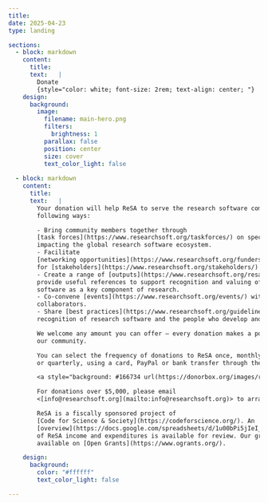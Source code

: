 ```yaml
---
title:
date: 2025-04-23
type: landing

sections:
  - block: markdown
    content:
      title: 
      text:   |
        Donate
        {style="color: white; font-size: 2rem; text-align: center; "}
    design:
      background:
        image:
          filename: main-hero.png
          filters:
            brightness: 1
          parallax: false
          position: center
          size: cover
          text_color_light: false      
       
  - block: markdown
    content:
      title:
      text:   |
        Your donation will help ReSA to serve the research software community in the
        following ways:

        - Bring community members together through
        [task forces](https://www.researchsoft.org/taskforces/) on specific issues
        impacting the global research software ecosystem.
        - Facilitate
        [networking opportunities](https://www.researchsoft.org/funders-forum/)
        for [stakeholders](https://www.researchsoft.org/stakeholders/) to exchange information and collaborate on an international level.
        - Create a range of [outputs](https://www.researchsoft.org/resa-resources/) that
        provide useful references to support recognition and valuing of research
        software as a key component of research.
        - Co-convene [events](https://www.researchsoft.org/events/) with international
        collaborators.
        - Share [best practices](https://www.researchsoft.org/guidelines/) for the
        recognition of research software and the people who develop and maintain it.

        We welcome any amount you can offer – every donation makes a positive impact on
        our community.

        You can select the frequency of donations to ReSA once, monthly,
        or quarterly, using a card, PayPal or bank transfer through the following form.

        <a style="background: #166734 url(https://donorbox.org/images/red_logo.png) no-repeat 37px;color: #fff;text-decoration: none;font-family: Verdana,sans-serif;display: inline-block;font-size: 16px;padding: 15px 38px;padding-left: 75px;-webkit-border-radius: 2px;-moz-border-radius: 2px;border-radius: 2px;box-shadow: 0 1px 0 0 #1f5a89;text-shadow: 0 1px rgba(0, 0, 0, 0.3);" href="https://donorbox.org/research-software-alliance">Donate</a>

        For donations over $5,000, please email
        <[info@researchsoft.org](mailto:info@researchsoft.org)> to arrange a wire transfer/ACH payment.

        ReSA is a fiscally sponsored project of
        [Code for Science & Society](https://codeforscience.org/). An
        [overview](https://docs.google.com/spreadsheets/d/1u00bPi5jIeI_iO5AfaBA97jxdLTgQW5rWwGkGI7RI0M/edit#gid=0)
        of ReSA income and expenditures is available for review. Our grants are also
        available on [Open Grants](https://www.ogrants.org/).

    design:
      background:
        color: "#ffffff"
        text_color_light: false     

---
```




